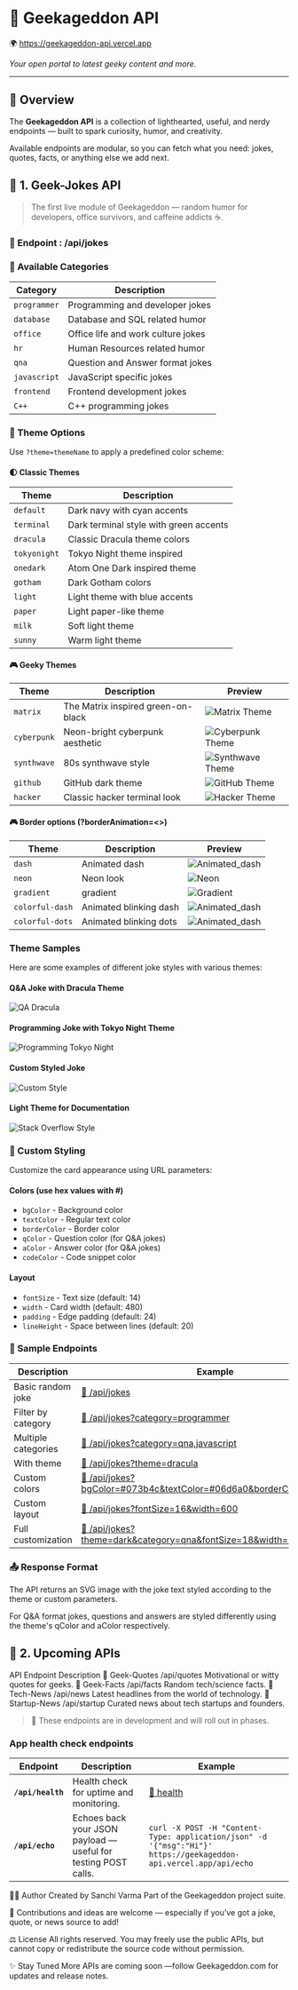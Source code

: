 # 🤖 Geekageddon API  
🌍 https://geekageddon-api.vercel.app

*Your open portal to latest geeky content and more.*

---

## 🧩 Overview
The **Geekageddon API** is a collection of lighthearted, useful, and nerdy endpoints — built to spark curiosity, humor, and creativity.  

Available endpoints are modular, so you can fetch what you need: jokes, quotes, facts, or anything else we add next.

## 🧩 1. Geek-Jokes API
> The first live module of Geekageddon — random humor for developers, office survivors, and caffeine addicts ☕.

### 🧠 Endpoint : /api/jokes

### 🎯 Available Categories
| Category | Description |
|----------|-------------|
| `programmer` | Programming and developer jokes |
| `database` | Database and SQL related humor |
| `office` | Office life and work culture jokes |
| `hr` | Human Resources related humor |
| `qna` | Question and Answer format jokes |
| `javascript` | JavaScript specific jokes |
| `frontend` | Frontend development jokes |
| `C++` | C++ programming jokes |

### 🎨 Theme Options
Use `?theme=themeName` to apply a predefined color scheme:

#### 🌓 Classic Themes
| Theme | Description |
|-------|-------------|
| `default` | Dark navy with cyan accents |
| `terminal` | Dark terminal style with green accents |
| `dracula` | Classic Dracula theme colors |
| `tokyonight` | Tokyo Night theme inspired |
| `onedark` | Atom One Dark inspired theme |
| `gotham` | Dark Gotham colors |
| `light` | Light theme with blue accents |
| `paper` | Light paper-like theme |
| `milk` | Soft light theme |
| `sunny` | Warm light theme |

#### 🎮 Geeky Themes
| Theme | Description | Preview |
|-------|-------------|---------|
| `matrix` | The Matrix inspired green-on-black | ![Matrix Theme](https://geekageddon-api.vercel.app/api/jokes?theme=matrix&category=programmer) |
| `cyberpunk` | Neon-bright cyberpunk aesthetic | ![Cyberpunk Theme](https://geekageddon-api.vercel.app/api/jokes?theme=cyberpunk&category=programmer) |
| `synthwave` | 80s synthwave style | ![Synthwave Theme](https://geekageddon-api.vercel.app/api/jokes?theme=synthwave) |
| `github` | GitHub dark theme | ![GitHub Theme](https://geekageddon-api.vercel.app/api/jokes?theme=github&category=programmer) |
| `hacker` | Classic hacker terminal look | ![Hacker Theme](https://geekageddon-api.vercel.app/api/jokes?theme=hacker&category=programmer) |

#### 🎮 Border options (?borderAnimation=<>)
| Theme | Description | Preview |
|-------|-------------|---------|
| `dash` | Animated dash | ![Animated_dash](https://geekageddon-api.vercel.app/api/jokes?borderAnimation=dash) |
| `neon` | Neon look | ![Neon](https://geekageddon-api.vercel.app/api/jokes?borderAnimation=neon) |
| `gradient` | gradient | ![Gradient](https://geekageddon-api.vercel.app/api/jokes?borderAnimation=gradient&reduceMotion=true) |
| `colorful-dash` | Animated blinking dash | ![Animated_dash](https://geekageddon-api.vercel.app/api/jokes?borderAnimation=colorful-dash) |
| `colorful-dots` | Animated blinking dots | ![Animated_dash](https://geekageddon-api.vercel.app/api/jokes?borderAnimation=colorful-dots) |


### Theme Samples

Here are some examples of different joke styles with various themes:

#### Q&A Joke with Dracula Theme
![QA Dracula](https://geekageddon-api.vercel.app/api/jokes?theme=dracula&category=qna)

#### Programming Joke with Tokyo Night Theme
![Programming Tokyo Night](https://geekageddon-api.vercel.app/api/jokes?theme=tokyonight&category=programmer)

#### Custom Styled Joke
![Custom Style](https://geekageddon-api.vercel.app/api/jokes?bgColor=%23073b4c&textColor=%2306d6a0&borderColor=%2306d6a0&width=500&fontSize=16)

#### Light Theme for Documentation
![Stack Overflow Style](https://geekageddon-api.vercel.app/api/jokes?theme=stackoverflow&category=programmer)

### 🎪 Custom Styling
Customize the card appearance using URL parameters:

#### Colors (use hex values with #)
- `bgColor` - Background color
- `textColor` - Regular text color
- `borderColor` - Border color
- `qColor` - Question color (for Q&A jokes)
- `aColor` - Answer color (for Q&A jokes)
- `codeColor` - Code snippet color

#### Layout
- `fontSize` - Text size (default: 14)
- `width` - Card width (default: 480)
- `padding` - Edge padding (default: 24)
- `lineHeight` - Space between lines (default: 20)

### 🔹 Sample Endpoints

| Description | Example |
|------------|----------|
| Basic random joke | [🔗 /api/jokes](https://geekageddon-api.vercel.app/api/jokes) |
| Filter by category | [🔗 /api/jokes?category=programmer](https://geekageddon-api.vercel.app/api/jokes?category=programmer) |
| Multiple categories | [🔗 /api/jokes?category=qna,javascript](https://geekageddon-api.vercel.app/api/jokes?category=qna,javascript) |
| With theme | [🔗 /api/jokes?theme=dracula](https://geekageddon-api.vercel.app/api/jokes?theme=dracula) |
| Custom colors | [🔗 /api/jokes?bgColor=#073b4c&textColor=#06d6a0&borderColor=#06d6a0](https://geekageddon-api.vercel.app/api/jokes?bgColor=#073b4c&textColor=#06d6a0&borderColor=#06d6a0) |
| Custom layout | [🔗 /api/jokes?fontSize=16&width=600](https://geekageddon-api.vercel.app/api/jokes?fontSize=16&width=600) |
| Full customization | [🔗 /api/jokes?theme=dark&category=qna&fontSize=18&width=550](https://geekageddon-api.vercel.app/api/jokes?theme=dark&category=qna&fontSize=18&width=550) |

### 📤 Response Format
The API returns an SVG image with the joke text styled according to the theme or custom parameters.

For Q&A format jokes, questions and answers are styled differently using the theme's qColor and aColor respectively.

## 🔮 2. Upcoming APIs
API	Endpoint	Description
💬 Geek-Quotes	/api/quotes	Motivational or witty quotes for geeks.
🧪 Geek-Facts	/api/facts	Random tech/science facts.
📰 Tech-News	/api/news	Latest headlines from the world of technology.
🚀 Startup-News	/api/startup	Curated news about tech startups and founders.

>🚧 These endpoints are in development and will roll out in phases.


### App health check endpoints
| Endpoint          | Description                                                    | Example                                                                                                          |
| ----------------- | -------------------------------------------------------------- | ---------------------------------------------------------------------------------------------------------------- |
| **`/api/health`** | Health check for uptime and monitoring.                        | [🔗 health](https://geekageddon-api.vercel.app/api/health)                                                       |
| **`/api/echo`**   | Echoes back your JSON payload — useful for testing POST calls. | `curl -X POST -H "Content-Type: application/json" -d '{"msg":"Hi"}' https://geekageddon-api.vercel.app/api/echo` |


👩‍💻 Author
Created by Sanchi Varma
Part of the Geekageddon project suite.

💬 Contributions and ideas are welcome — especially if you’ve got a joke, quote, or news source to add!

⚖️ License
All rights reserved.
You may freely use the public APIs, but cannot copy or redistribute the source code without permission.

✨ Stay Tuned
More APIs are coming soon —follow Geekageddon.com for updates and release notes.
